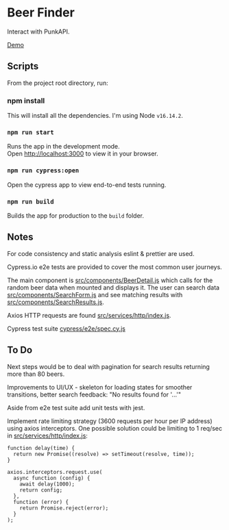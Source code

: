 # Beer Finder

Interact with PunkAPI.

[Demo](https://beer-finder-iota.vercel.app/)

## Scripts

From the project root directory, run:

### npm install

This will install all the dependencies. I'm using Node `v16.14.2`.

### `npm run start`

Runs the app in the development mode.\
Open [http://localhost:3000](http://localhost:3000) to view it in your browser.

### `npm run cypress:open`

Open the cypress app to view end-to-end tests running.

### `npm run build`

Builds the app for production to the `build` folder.

## Notes

For code consistency and static analysis eslint & prettier are used.

Cypress.io e2e tests are provided to cover the most common user journeys.

The main component is [src/components/BeerDetail.js](src/components/BeerDetail.js) which calls for the random beer data when mounted and displays it. The user can search data [src/components/SearchForm.js](src/components/SearchForm.js) and see matching results with [src/components/SearchResults.js](src/components/SearchResults.js).

Axios HTTP requests are found [src/services/http/index.js](src/services/http/index.js).

Cypress test suite [cypress/e2e/spec.cy.js](cypress/e2e/spec.cy.js)

## To Do

Next steps would be to deal with pagination for search results returning more than 80 beers.

Improvements to UI/UX - skeleton for loading states for smoother transitions, better search feedback: "No results found for '...'"

Aside from e2e test suite add unit tests with jest.

Implement rate limiting strategy (3600 requests per hour per IP address) using axios interceptors. One possible solution could be limiting to 1 req/sec in [src/services/http/index.js](src/services/http/index.js):

```
function delay(time) {
  return new Promise((resolve) => setTimeout(resolve, time));
}

axios.interceptors.request.use(
  async function (config) {
    await delay(1000);
    return config;
  },
  function (error) {
    return Promise.reject(error);
  }
);
```
